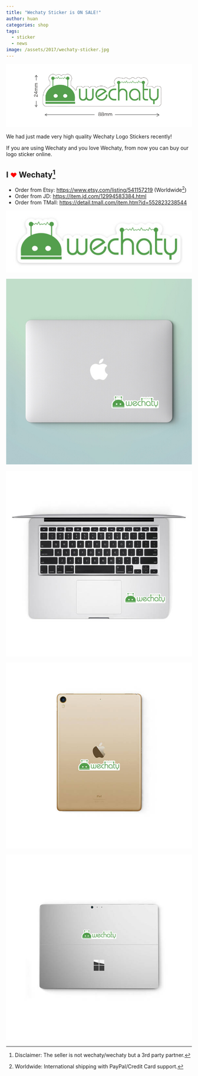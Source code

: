 ```yaml
---
title: "Wechaty Sticker is ON SALE!"
author: huan
categories: shop
tags:
  - sticker
  - news
image: /assets/2017/wechaty-sticker.jpg
---
```


[![Wechaty Sticker][wechaty-sticker-size]](https://item.jd.com/12994583384.html)

We had just made very high quality Wechaty Logo Stickers recently!

If you are using Wechaty and you love Wechaty, from now you can buy our logo sticker online.

<!-- markdownlint-disable MD033 -->

## I <font color="red" size="+1">❤</font> Wechaty[^1]

* Order from Etsy: <https://www.etsy.com/listing/541157219> (Worldwide[^2])
* Order from JD: <https://item.jd.com/12994583384.html>
* Order from TMall: <https://detail.tmall.com/item.htm?id=552823238544>

[![Wechaty Sticker][wechaty-sticker]](https://item.jd.com/12994583384.html)

[![Wechaty Sticker on Mac][wechaty-sticker-mac]](https://item.jd.com/12994583384.html)

[![Wechaty Sticker on Mac Inside][wechaty-sticker-mac-inside]](https://item.jd.com/12994583384.html)

[![Wechaty Sticker on iPad][wechaty-sticker-ipad]](https://www.etsy.com/listing/541157219/wechaty-stickers-freedom-decal-3m-robot)

[![Wechaty Sticker on windows][wechaty-sticker-windows]](https://www.etsy.com/listing/541157219/wechaty-stickers-freedom-decal-3m-robot)

[^1]: Disclaimer: The seller is not wechaty/wechaty but a 3rd party partner.
[^2]: Worldwide: International shipping with PayPal/Credit Card support.

[wechaty-sticker]: /assets/2017/wechaty-sticker.jpg
[wechaty-sticker-mac]: /assets/2017/wechaty-sticker-mac.jpg
[wechaty-sticker-size]: /assets/2017/wechaty-sticker-size.jpg
[wechaty-sticker-mac-inside]: /assets/2017/wechaty-sticker-mac-inside.jpg
[wechaty-sticker-ipad]: /assets/2017/wechaty-sticker-ipad.jpg
[wechaty-sticker-windows]: /assets/2017/wechaty-sticker-windows.jpg
